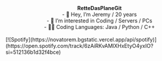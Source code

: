 <div align="center">
<b>RetteDasPlaneGit</b>
</div>

<div align="center">
- 👋 Hey, I’m Jeremy / 20 years
</div>

<div align="center">
- 👀 I’m interested in Coding / Servers / PCs
</div>


<div align="center">
- 👨‍💻 Coding Languages: Java / Python / C++
</div>
<br>
[![Spotify](https://novatorem.bgstatic.vercel.app/api/spotify)](https://open.spotify.com/track/6zAiRKvAMlXHxEtyO4yxIO?si=512136b1d32f4bce)
